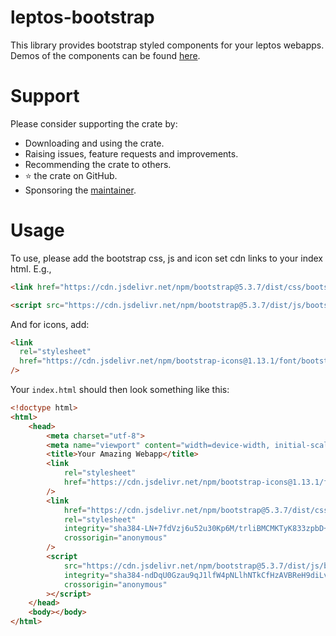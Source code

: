 # leptos-bootstrap

This library provides bootstrap styled components for your leptos webapps. Demos of the components can be found [here](https://jamesgopsill.github.io/leptos-bootstrap/).

# Support

Please consider supporting the crate by:

- Downloading and using the crate.
- Raising issues, feature requests and improvements.
- Recommending the crate to others.
- ⭐ the crate on GitHub.
- Sponsoring the [maintainer](https://github.com/sponsors/jamesgopsill).

# Usage

To use, please add the bootstrap css, js and icon set cdn links to your index html. E.g.,

```html
<link href="https://cdn.jsdelivr.net/npm/bootstrap@5.3.7/dist/css/bootstrap.min.css" rel="stylesheet" integrity="sha384-LN+7fdVzj6u52u30Kp6M/trliBMCMKTyK833zpbD+pXdCLuTusPj697FH4R/5mcr" crossorigin="anonymous">
```

```html
<script src="https://cdn.jsdelivr.net/npm/bootstrap@5.3.7/dist/js/bootstrap.bundle.min.js" integrity="sha384-ndDqU0Gzau9qJ1lfW4pNLlhNTkCfHzAVBReH9diLvGRem5+R9g2FzA8ZGN954O5Q" crossorigin="anonymous"></script>
```

And for icons, add:

```html
<link
  rel="stylesheet"
  href="https://cdn.jsdelivr.net/npm/bootstrap-icons@1.13.1/font/bootstrap-icons.min.css"
/>
```


Your `index.html` should then look something like this:

```html
<!doctype html>
<html>
    <head>
        <meta charset="utf-8">
        <meta name="viewport" content="width=device-width, initial-scale=1">
        <title>Your Amazing Webapp</title>
        <link
            rel="stylesheet"
            href="https://cdn.jsdelivr.net/npm/bootstrap-icons@1.13.1/font/bootstrap-icons.min.css"
        />
        <link
            href="https://cdn.jsdelivr.net/npm/bootstrap@5.3.7/dist/css/bootstrap.min.css"
            rel="stylesheet"
            integrity="sha384-LN+7fdVzj6u52u30Kp6M/trliBMCMKTyK833zpbD+pXdCLuTusPj697FH4R/5mcr"
            crossorigin="anonymous"
        />
        <script
            src="https://cdn.jsdelivr.net/npm/bootstrap@5.3.7/dist/js/bootstrap.bundle.min.js"
            integrity="sha384-ndDqU0Gzau9qJ1lfW4pNLlhNTkCfHzAVBReH9diLvGRem5+R9g2FzA8ZGN954O5Q"
            crossorigin="anonymous"
        ></script>
    </head>
    <body></body>
</html>
```
